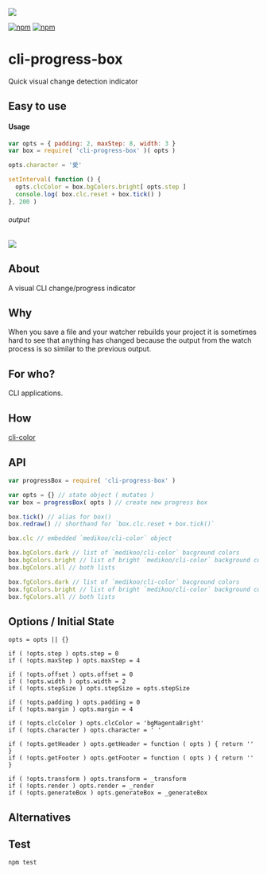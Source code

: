 ![](https://i.imgur.com/xFMQ3Y3.gif)

[![npm](https://img.shields.io/npm/v/cli-progress-box.svg?maxAge=3600&style=flat-square)](https://www.npmjs.com/package/cli-progress-box)
[![npm](https://img.shields.io/npm/l/cli-progress-box.svg?maxAge=3600&style=flat-square)](https://github.com/talmobi/cli-progress-box/blob/master/LICENSE)

# cli-progress-box
Quick visual change detection indicator

## Easy to use

#### Usage
```javascript
var opts = { padding: 2, maxStep: 8, width: 3 }
var box = require( 'cli-progress-box' )( opts )

opts.character = '愛'

setInterval( function () {
  opts.clcColor = box.bgColors.bright[ opts.step ]
  console.log( box.clc.reset + box.tick() )
}, 200 )
```

###### output
![](https://i.imgur.com/IsBnNfh.gif)

## About
A visual CLI change/progress indicator

## Why
When you save a file and your watcher rebuilds your project it is sometimes
hard to see that anything has changed because the output from the watch process is
so similar to the previous output.

## For who?
CLI applications.

## How
[cli-color](https://github.com/medikoo/cli-color)

## API
```javascript
var progressBox = require( 'cli-progress-box' )

var opts = {} // state object ( mutates )
var box = progressBox( opts ) // create new progress box

box.tick() // alias for box()
box.redraw() // shorthand for `box.clc.reset + box.tick()`

box.clc // embedded `medikoo/cli-color` object

box.bgColors.dark // list of `medikoo/cli-color` bacground colors
box.bgColors.bright // list of bright `medikoo/cli-color` background colors
box.bgColors.all // both lists

box.fgColors.dark // list of `medikoo/cli-color` bacground colors
box.fgColors.bright // list of bright `medikoo/cli-color` background colors
box.fgColors.all // both lists
```

## Options / Initial State
```
opts = opts || {}

if ( !opts.step ) opts.step = 0
if ( !opts.maxStep ) opts.maxStep = 4

if ( !opts.offset ) opts.offset = 0
if ( !opts.width ) opts.width = 2
if ( !opts.stepSize ) opts.stepSize = opts.stepSize

if ( !opts.padding ) opts.padding = 0
if ( !opts.margin ) opts.margin = 4

if ( !opts.clcColor ) opts.clcColor = 'bgMagentaBright'
if ( !opts.character ) opts.character = ' '

if ( !opts.getHeader ) opts.getHeader = function ( opts ) { return '' }
if ( !opts.getFooter ) opts.getFooter = function ( opts ) { return '' }

if ( !opts.transform ) opts.transform = _transform
if ( !opts.render ) opts.render = _render
if ( !opts.generateBox ) opts.generateBox = _generateBox
```

## Alternatives

## Test
```
npm test
```
